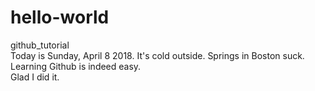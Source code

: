 # hello-world
github_tutorial  
Today is Sunday, April 8 2018. It's cold outside.  Springs in Boston suck.  
Learning Github is indeed easy.  
Glad I did it.
